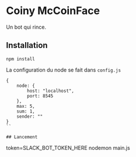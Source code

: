 # Coiny McCoinFace

Un bot qui rince.

## Installation

```
npm install
```

La configuration du node se fait dans `config.js`

```
{
	node: {
		host: "localhost",
		port: 8545
	},
	max: 5,
	sum: 1,
	sender: ""
}
``

## Lancement

```
token=SLACK_BOT_TOKEN_HERE nodemon main.js
```


